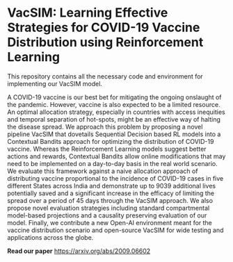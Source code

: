 # VacSIM: Learning Effective Strategies for COVID-19 Vaccine Distribution using Reinforcement Learning

This repository contains all the necessary code and environment for implementing our VacSIM model. 

A COVID-19 vaccine is our best bet for mitigating the ongoing onslaught of the pandemic. However, vaccine is also expected to be a limited resource. An optimal allocation strategy, especially in countries with access inequities and temporal separation of hot-spots, might be an effective way of halting the disease spread. We approach this problem by proposing a novel pipeline VacSIM that dovetails Sequential Decision based RL models into a Contextual Bandits approach for optimizing the distribution of COVID-19 vaccine. Whereas the Reinforcement Learning models suggest better actions and rewards, Contextual Bandits allow online modifications that may need to be implemented on a day-to-day basis in the real world scenario. We evaluate this framework against a naive allocation approach of distributing vaccine proportional to the incidence of COVID-19 cases in five different States across India and demonstrate up to 9039 additional lives potentially saved and a significant increase in the efficacy of limiting the spread over a period of 45 days through the VacSIM approach. We also propose novel evaluation strategies including standard compartmental model-based projections and a causality preserving evaluation of our model. Finally, we contribute a new Open-AI environment meant for the vaccine distribution scenario and open-source VacSIM for wide testing and applications across the globe.  

**Read our paper** https://arxiv.org/abs/2009.06602

